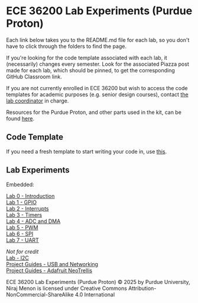 # ECE 36200 Lab Experiments (Purdue Proton)

<!-- > [!CAUTION]
> **Work in progress.  Contents of these lab experiments may change closer to the start of the semester.** -->

Each link below takes you to the README.md file for each lab, so you don't have to click through the folders to find the page.

If you're looking for the code template associated with each lab, it (necessarily) changes every semester.  Look for the associated Piazza post made for each lab, which should be pinned, to get the corresponding GitHub Classroom link.  

If you are not currently enrolled in ECE 36200 but wish to access the code templates for academic purposes (e.g. senior design courses), contact [the lab coordinator](mailto:niraj@purdue.edu) in charge.

Resources for the Purdue Proton, and other parts used in the kit, can be found [here](https://bit.ly/purdue-proton).

## Code Template

If you need a fresh template to start writing your code in, use [this](template.zip).

## Lab Experiments

Embedded:

[Lab 0 - Introduction](lab0-intro/README.md)  
[Lab 1 - GPIO](lab1-gpio/README.md)  
[Lab 2 - Interrupts](lab2-interrupts/README.md)  
[Lab 3 - Timers](lab3-timers/README.md)  
[Lab 4 - ADC and DMA](lab4-adc-dma/README.md)  
[Lab 5 - PWM](lab5-pwm/README.md)  
[Lab 6 - SPI](lab6-spi/README.md)  
[Lab 7 - UART](lab7-uart/README.md)   

*Not for credit*  
[Lab - I2C](lab-i2c/README.md)  
[Project Guides - USB and Networking](project-usb/README.md)  
[Project Guides - Adafruit NeoTrellis](project-neotrellis/README.md)

ECE 36200 Lab Experiments (Purdue Proton) © 2025 by Purdue University, Niraj Menon is licensed under Creative Commons Attribution-NonCommercial-ShareAlike 4.0 International
